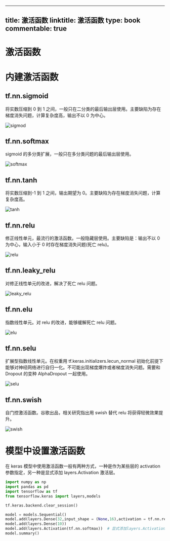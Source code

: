 
---
title: 激活函数
linktitle: 激活函数
type: book
commentable: true
---

# 激活函数

# 内建激活函数

## tf.nn.sigmoid

将实数压缩到 0 到 1 之间，一般只在二分类的最后输出层使用。主要缺陷为存在梯度消失问题，计算复杂度高，输出不以 0 为中心。

![sigmod](https://github.com/lyhue1991/eat_tensorflow2_in_30_days/raw/master/data/sigmoid.png)

## tf.nn.softmax

sigmoid 的多分类扩展，一般只在多分类问题的最后输出层使用。

![softmax](https://github.com/lyhue1991/eat_tensorflow2_in_30_days/raw/master/data/softmax%E8%AF%B4%E6%98%8E.jpg)

## tf.nn.tanh

将实数压缩到-1 到 1 之间，输出期望为 0。主要缺陷为存在梯度消失问题，计算复杂度高。

![tanh](https://github.com/lyhue1991/eat_tensorflow2_in_30_days/raw/master/data/tanh.png)

## tf.nn.relu

修正线性单元，最流行的激活函数。一般隐藏层使用。主要缺陷是：输出不以 0 为中心，输入小于 0 时存在梯度消失问题(死亡 relu)。

![relu](https://github.com/lyhue1991/eat_tensorflow2_in_30_days/raw/master/data/relu.png)

## tf.nn.leaky_relu

对修正线性单元的改进，解决了死亡 relu 问题。

![leaky_relu](https://github.com/lyhue1991/eat_tensorflow2_in_30_days/raw/master/data/leaky_relu.png)

## tf.nn.elu

指数线性单元。对 relu 的改进，能够缓解死亡 relu 问题。

![elu](https://github.com/lyhue1991/eat_tensorflow2_in_30_days/raw/master/data/elu.png)

## tf.nn.selu

扩展型指数线性单元。在权重用 tf.keras.initializers.lecun_normal 初始化前提下能够对神经网络进行自归一化。不可能出现梯度爆炸或者梯度消失问题。需要和 Dropout 的变种 AlphaDropout 一起使用。

![selu](https://github.com/lyhue1991/eat_tensorflow2_in_30_days/raw/master/data/selu.png)

## tf.nn.swish

自门控激活函数。谷歌出品，相关研究指出用 swish 替代 relu 将获得轻微效果提升。

![swish](https://github.com/lyhue1991/eat_tensorflow2_in_30_days/raw/master/data/swish.png)

# 模型中设置激活函数

在 keras 模型中使用激活函数一般有两种方式，一种是作为某些层的 activation 参数指定，另一种是显式添加 layers.Activation 激活层。

```py
import numpy as np
import pandas as pd
import tensorflow as tf
from tensorflow.keras import layers,models

tf.keras.backend.clear_session()

model = models.Sequential()
model.add(layers.Dense(32,input_shape = (None,16),activation = tf.nn.relu)) #通过activation参数指定
model.add(layers.Dense(10))
model.add(layers.Activation(tf.nn.softmax))  # 显式添加layers.Activation激活层
model.summary()
```

    